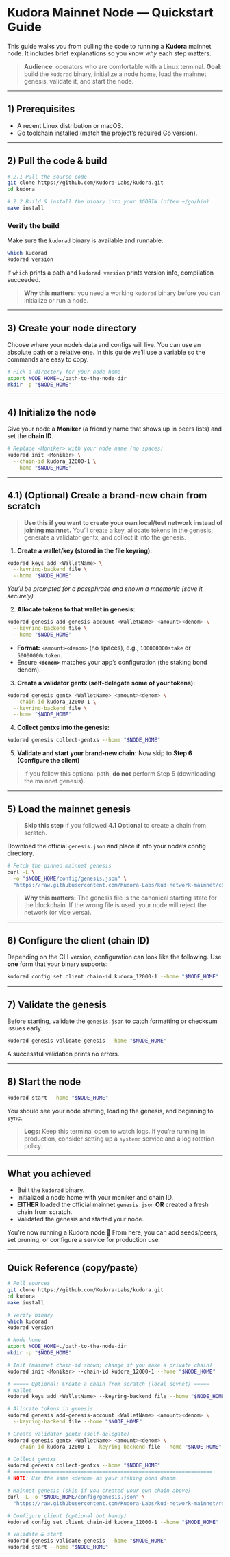 # Kudora Mainnet Node — Quickstart Guide

This guide walks you from pulling the code to running a **Kudora** mainnet node. It includes brief explanations so you know _why_ each step matters.

> **Audience**: operators who are comfortable with a Linux terminal.
> **Goal**: build the `kudorad` binary, initialize a node home, load the mainnet genesis, validate it, and start the node.

---

## 1) Prerequisites

- A recent Linux distribution or macOS.
- Go toolchain installed (match the project’s required Go version).

---

## 2) Pull the code & build

```bash
# 2.1 Pull the source code
git clone https://github.com/Kudora-Labs/kudora.git
cd kudora

# 2.2 Build & install the binary into your $GOBIN (often ~/go/bin)
make install
```

### Verify the build

Make sure the `kudorad` binary is available and runnable:

```bash
which kudorad
kudorad version
```

If `which` prints a path and `kudorad version` prints version info, compilation succeeded.

> **Why this matters:** you need a working `kudorad` binary before you can initialize or run a node.

---

## 3) Create your node directory

Choose where your node’s data and configs will live. You can use an absolute path or a relative one. In this guide we’ll use a variable so the commands are easy to copy.

```bash
# Pick a directory for your node home
export NODE_HOME=./path-to-the-node-dir
mkdir -p "$NODE_HOME"
```

---

## 4) Initialize the node

Give your node a **Moniker** (a friendly name that shows up in peers lists) and set the **chain ID**.

```bash
# Replace <Moniker> with your node name (no spaces)
kudorad init <Moniker> \
  --chain-id kudora_12000-1 \
  --home "$NODE_HOME"
```

---

## 4.1) (Optional) Create a brand-new chain from scratch

> **Use this if you want to create your own local/test network instead of joining mainnet.**
> You’ll create a key, allocate tokens in the genesis, generate a validator gentx, and collect it into the genesis.

1. **Create a wallet/key (stored in the file keyring):**

```bash
kudorad keys add <WalletName> \
  --keyring-backend file \
  --home "$NODE_HOME"
```

_You’ll be prompted for a passphrase and shown a mnemonic (save it securely)._

2. **Allocate tokens to that wallet in genesis:**

```bash
kudorad genesis add-genesis-account <WalletName> <amount><denom> \
  --keyring-backend file \
  --home "$NODE_HOME"
```

- **Format:** `<amount><denom>` (no spaces), e.g., `100000000stake` or `50000000utoken`.
- Ensure **`<denom>`** matches your app’s configuration (the staking bond denom).

3. **Create a validator gentx (self-delegate some of your tokens):**

```bash
kudorad genesis gentx <WalletName> <amount><denom> \
  --chain-id kudora_12000-1 \
  --keyring-backend file \
  --home "$NODE_HOME"
```

4. **Collect gentxs into the genesis:**

```bash
kudorad genesis collect-gentxs --home "$NODE_HOME"
```

5. **Validate and start your brand-new chain:**
   Now skip to **Step 6 (Configure the client)**

> If you follow this optional path, **do not** perform Step 5 (downloading the mainnet genesis).

---

## 5) Load the mainnet genesis

> **Skip this step** if you followed **4.1 Optional** to create a chain from scratch.

Download the official `genesis.json` and place it into your node’s config directory.

```bash
# Fetch the pinned mainnet genesis
curl -L \
  -o "$NODE_HOME/config/genesis.json" \
  "https://raw.githubusercontent.com/Kudora-Labs/kud-network-mainnet/c66fd3fc25d8a2a8cae8125141dd8843ee0bf847/genesis.json"
```

> **Why this matters:** The genesis file is the canonical starting state for the blockchain. If the wrong file is used, your node will reject the network (or vice versa).

---

## 6) Configure the client (chain ID)

Depending on the CLI version, configuration can look like the following. Use **one** form that your binary supports:

```bash
kudorad config set client chain-id kudora_12000-1 --home "$NODE_HOME"
```

---

## 7) Validate the genesis

Before starting, validate the `genesis.json` to catch formatting or checksum issues early.

```bash
kudorad genesis validate-genesis --home "$NODE_HOME"
```

A successful validation prints no errors.

---

## 8) Start the node

```bash
kudorad start --home "$NODE_HOME"
```

You should see your node starting, loading the genesis, and beginning to sync.

> **Logs:** Keep this terminal open to watch logs. If you’re running in production, consider setting up a `systemd` service and a log rotation policy.

---

## What you achieved

- Built the `kudorad` binary.
- Initialized a node home with your moniker and chain ID.
- **EITHER** loaded the official mainnet `genesis.json` **OR** created a fresh chain from scratch.
- Validated the genesis and started your node.

You’re now running a Kudora node 🎉 From here, you can add seeds/peers, set pruning, or configure a service for production use.

---

## Quick Reference (copy/paste)

```bash
# Pull sources
git clone https://github.com/Kudora-Labs/kudora.git
cd kudora
make install

# Verify binary
which kudorad
kudorad version

# Node home
export NODE_HOME=./path-to-the-node-dir
mkdir -p "$NODE_HOME"

# Init (mainnet chain-id shown; change if you make a private chain)
kudorad init <Moniker> --chain-id kudora_12000-1 --home "$NODE_HOME"

# ===== Optional: Create a chain from scratch (local devnet) =====
# Wallet
kudorad keys add <WalletName> --keyring-backend file --home "$NODE_HOME"

# Allocate tokens in genesis
kudorad genesis add-genesis-account <WalletName> <amount><denom> \
  --keyring-backend file --home "$NODE_HOME"

# Create validator gentx (self-delegate)
kudorad genesis gentx <WalletName> <amount><denom> \
  --chain-id kudora_12000-1 --keyring-backend file --home "$NODE_HOME"

# Collect gentxs
kudorad genesis collect-gentxs --home "$NODE_HOME"
# =================================================================
# NOTE: Use the same <denom> as your staking bond denom.

# Mainnet genesis (skip if you created your own chain above)
curl -L -o "$NODE_HOME/config/genesis.json" \
  "https://raw.githubusercontent.com/Kudora-Labs/kud-network-mainnet/refs/heads/main/genesis.json"

# Configure client (optional but handy)
kudorad config set client chain-id kudora_12000-1 --home "$NODE_HOME"

# Validate & start
kudorad genesis validate-genesis --home "$NODE_HOME"
kudorad start --home "$NODE_HOME"